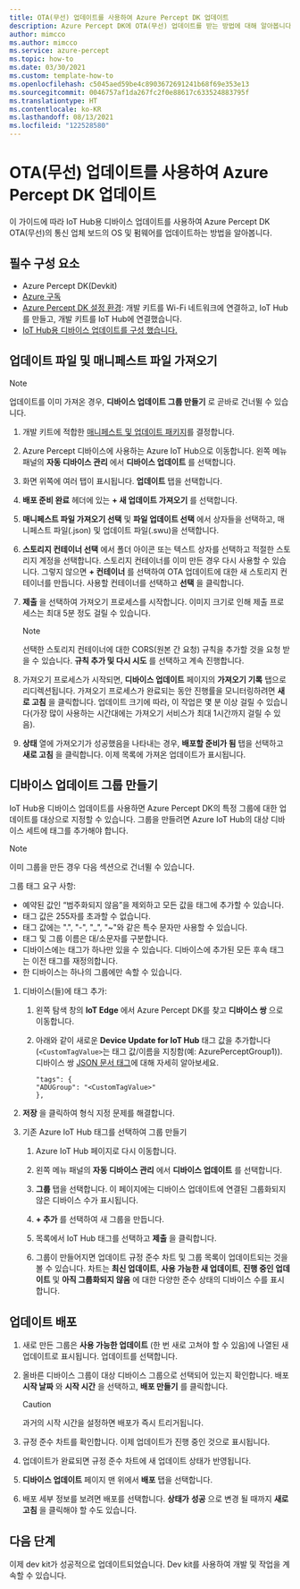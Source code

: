 ```yaml
---
title: OTA(무선) 업데이트를 사용하여 Azure Percept DK 업데이트
description: Azure Percept DK에 OTA(무선) 업데이트를 받는 방법에 대해 알아봅니다.
author: mimcco
ms.author: mimcco
ms.service: azure-percept
ms.topic: how-to
ms.date: 03/30/2021
ms.custom: template-how-to
ms.openlocfilehash: c5045aed59be4c8903672691241b68f69e353e13
ms.sourcegitcommit: 0046757af1da267fc2f0e88617c633524883795f
ms.translationtype: HT
ms.contentlocale: ko-KR
ms.lasthandoff: 08/13/2021
ms.locfileid: "122528580"
---
```

# <a name="update-your-azure-percept-dk-using-over-the-air-ota-updates"></a>OTA(무선) 업데이트를 사용하여 Azure Percept DK 업데이트

이 가이드에 따라 IoT Hub용 디바이스 업데이트를 사용하여 Azure Percept DK OTA(무선)의 통신 업체 보드의 OS 및 펌웨어를 업데이트하는 방법을 알아봅니다.

## <a name="prerequisites"></a>필수 구성 요소

- Azure Percept DK(Devkit)
- [Azure 구독](https://azure.microsoft.com/free/)
- [Azure Percept DK 설정 환경](./quickstart-percept-dk-set-up.md): 개발 키트를 Wi-Fi 네트워크에 연결하고, IoT Hub를 만들고, 개발 키트를 IoT Hub에 연결했습니다.
- [IoT Hub용 디바이스 업데이트를 구성 했습니다.](./how-to-set-up-over-the-air-updates.md)

## <a name="import-your-update-file-and-manifest-file"></a>업데이트 파일 및 매니페스트 파일 가져오기

> [!NOTE]
> 업데이트를 이미 가져온 경우, **디바이스 업데이트 그룹 만들기** 로 곧바로 건너뛸 수 있습니다.

1. 개발 키트에 적합한 [매니페스트 및 업데이트 패키지](./how-to-select-update-package.md)를 결정합니다.

1. Azure Percept 디바이스에 사용하는 Azure IoT Hub으로 이동합니다. 왼쪽 메뉴 패널의 **자동 디바이스 관리** 에서 **디바이스 업데이트** 를 선택합니다.

1. 화면 위쪽에 여러 탭이 표시됩니다. **업데이트** 탭을 선택합니다.

1. **배포 준비 완료** 헤더에 있는 **+ 새 업데이트 가져오기** 를 선택합니다.

1. **매니페스트 파일 가져오기 선택** 및 **파일 업데이트 선택** 에서 상자들을 선택하고, 매니페스트 파일(.json) 및 업데이트 파일(.swu)을 선택합니다.

1. **스토리지 컨테이너 선택** 에서 폴더 아이콘 또는 텍스트 상자를 선택하고 적절한 스토리지 계정을 선택합니다. 스토리지 컨테이너를 이미 만든 경우 다시 사용할 수 있습니다. 그렇지 않으면 **+ 컨테이너** 를 선택하여 OTA 업데이트에 대한 새 스토리지 컨테이너를 만듭니다. 사용할 컨테이너를 선택하고 **선택** 을 클릭합니다.

1. **제출** 을 선택하여 가져오기 프로세스를 시작합니다. 이미지 크기로 인해 제출 프로세스는 최대 5분 정도 걸릴 수 있습니다.

    > [!NOTE]
    > 선택한 스토리지 컨테이너에 대한 CORS(원본 간 요청) 규칙을 추가할 것을 요청 받을 수 있습니다. **규칙 추가 및 다시 시도** 를 선택하고 계속 진행합니다.

1. 가져오기 프로세스가 시작되면, **디바이스 업데이트** 페이지의 **가져오기 기록** 탭으로 리디렉션됩니다. 가져오기 프로세스가 완료되는 동안 진행률을 모니터링하려면 **새로 고침** 을 클릭합니다. 업데이트 크기에 따라, 이 작업은 몇 분 이상 걸릴 수 있습니다(가장 많이 사용하는 시간대에는 가져오기 서비스가 최대 1시간까지 걸릴 수 있음).

1. **상태** 열에 가져오기가 성공했음을 나타내는 경우, **배포할 준비가 됨** 탭을 선택하고 **새로 고침** 을 클릭합니다. 이제 목록에 가져온 업데이트가 표시됩니다.

## <a name="create-a-device-update-group"></a>디바이스 업데이트 그룹 만들기

IoT Hub용 디바이스 업데이트를 사용하면 Azure Percept DK의 특정 그룹에 대한 업데이트를 대상으로 지정할 수 있습니다. 그룹을 만들려면 Azure IoT Hub의 대상 디바이스 세트에 태그를 추가해야 합니다.

> [!NOTE]
> 이미 그룹을 만든 경우 다음 섹션으로 건너뛸 수 있습니다.

그룹 태그 요구 사항:

- 예약된 값인 “범주화되지 않음”을 제외하고 모든 값을 태그에 추가할 수 있습니다.
- 태그 값은 255자를 초과할 수 없습니다.
- 태그 값에는 ".", "-", "_", "~"와 같은 특수 문자만 사용할 수 있습니다.
- 태그 및 그룹 이름은 대/소문자를 구분합니다.
- 디바이스에는 태그가 하나만 있을 수 있습니다. 디바이스에 추가된 모든 후속 태그는 이전 태그를 재정의합니다.
- 한 디바이스는 하나의 그룹에만 속할 수 있습니다.

1. 디바이스(들)에 태그 추가:

    1. 왼쪽 탐색 창의 **IoT Edge** 에서 Azure Percept DK를 찾고 **디바이스 쌍** 으로 이동합니다.

    1. 아래와 같이 새로운 **Device Update for IoT Hub** 태그 값을 추가합니다(```<CustomTagValue>```는 태그 값/이름을 지칭함(예: AzurePerceptGroup1)). 디바이스 쌍 [JSON 문서 태그](../iot-hub/iot-hub-devguide-device-twins.md#device-twins)에 대해 자세히 알아보세요.

        ```
        "tags": {
        "ADUGroup": "<CustomTagValue>"
        },
        ```

1. **저장** 을 클릭하여 형식 지정 문제를 해결합니다.

1. 기존 Azure IoT Hub 태그를 선택하여 그룹 만들기

    1. Azure IoT Hub 페이지로 다시 이동합니다.

    1. 왼쪽 메뉴 패널의 **자동 디바이스 관리** 에서 **디바이스 업데이트** 를 선택합니다.

    1. **그룹** 탭을 선택합니다. 이 페이지에는 디바이스 업데이트에 연결된 그룹화되지 않은 디바이스 수가 표시됩니다.

    1. **+ 추가** 를 선택하여 새 그룹을 만듭니다.

    1. 목록에서 IoT Hub 태그를 선택하고 **제출** 을 클릭합니다.

    1. 그룹이 만들어지면 업데이트 규정 준수 차트 및 그룹 목록이 업데이트되는 것을 볼 수 있습니다. 차트는 **최신 업데이트**, **사용 가능한 새 업데이트**, **진행 중인 업데이트** 및 **아직 그룹화되지 않음** 에 대한 다양한 준수 상태의 디바이스 수를 표시합니다.

## <a name="deploy-an-update"></a>업데이트 배포

1. 새로 만든 그룹은 **사용 가능한 업데이트** (한 번 새로 고쳐야 할 수 있음)에 나열된 새 업데이트로 표시됩니다. 업데이트를 선택합니다.

1. 올바른 디바이스 그룹이 대상 디바이스 그룹으로 선택되어 있는지 확인합니다. 배포 **시작 날짜** 와 **시작 시간** 을 선택하고, **배포 만들기** 를 클릭합니다.

    > [!CAUTION]
    > 과거의 시작 시간을 설정하면 배포가 즉시 트리거됩니다.

1. 규정 준수 차트를 확인합니다. 이제 업데이트가 진행 중인 것으로 표시됩니다.

1. 업데이트가 완료되면 규정 준수 차트에 새 업데이트 상태가 반영됩니다.

1. **디바이스 업데이트** 페이지 맨 위에서 **배포** 탭을 선택합니다.

1. 배포 세부 정보를 보려면 배포를 선택합니다. **상태가** **성공** 으로 변경 될 때까지 **새로 고침** 을 클릭해야 할 수도 있습니다.

## <a name="next-steps"></a>다음 단계

이제 dev kit가 성공적으로 업데이트되었습니다. Dev kit를 사용하여 개발 및 작업을 계속할 수 있습니다.
